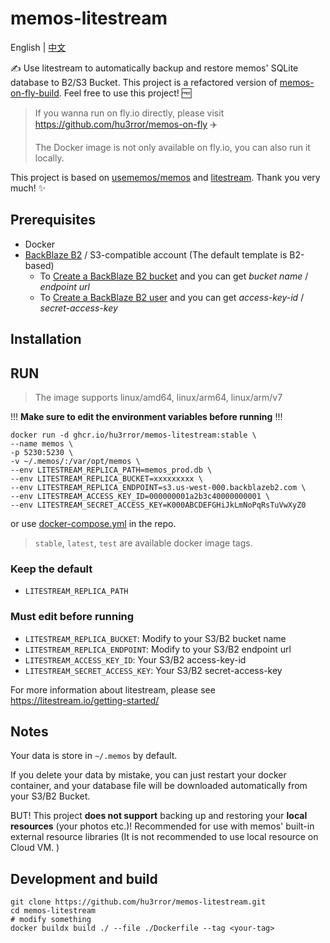# memos-litestream

English | [中文](README_zh-CN.md)

✍️ Use litestream to automatically backup and restore memos' SQLite database to B2/S3 Bucket. This project is a refactored version of [memos-on-fly-build](https://github.com/hu3rror/memos-on-fly-build). Feel free to use this project! 🆓

> If you wanna run on fly.io directly, please visit https://github.com/hu3rror/memos-on-fly ✈️
> 
> The Docker image is not only available on fly.io, you can also run it locally.

This project is based on [usememos/memos](https://github.com/usememos/memos) and [litestream](https://github.com/benbjohnson/litestream). Thank you very much! ✨

## Prerequisites
- Docker
- [BackBlaze B2](https://www.backblaze.com/) / S3-compatible account (The default template is B2-based)
  -  To [Create a BackBlaze B2 bucket](https://litestream.io/guides/backblaze/#create-a-bucket) and you can get *bucket name* / *endpoint url*
  -  To [Create a BackBlaze B2 user](https://litestream.io/guides/backblaze/#create-a-user) and you can get *access-key-id* / *secret-access-key* 

## Installation

## RUN
> The image supports linux/amd64, linux/arm64, linux/arm/v7

!!! **Make sure to edit the environment variables before running** !!!

```shell
docker run -d ghcr.io/hu3rror/memos-litestream:stable \
--name memos \
-p 5230:5230 \
-v ~/.memos/:/var/opt/memos \
--env LITESTREAM_REPLICA_PATH=memos_prod.db \
--env LITESTREAM_REPLICA_BUCKET=xxxxxxxxx \
--env LITESTREAM_REPLICA_ENDPOINT=s3.us-west-000.backblazeb2.com \
--env LITESTREAM_ACCESS_KEY_ID=000000001a2b3c40000000001 \
--env LITESTREAM_SECRET_ACCESS_KEY=K000ABCDEFGHiJkLmNoPqRsTuVwXyZ0
```

or use [docker-compose.yml](./docker-compose.yml) in the repo.

> `stable`, `latest`, `test` are available docker image tags.

### Keep the default
- `LITESTREAM_REPLICA_PATH`

### Must edit before running
- `LITESTREAM_REPLICA_BUCKET`: Modify to your S3/B2 bucket name
- `LITESTREAM_REPLICA_ENDPOINT`: Modify to your S3/B2 endpoint url
- `LITESTREAM_ACCESS_KEY_ID`: Your S3/B2 access-key-id
- `LITESTREAM_SECRET_ACCESS_KEY`: Your S3/B2 secret-access-key

For more information about litestream, please see https://litestream.io/getting-started/

## Notes
Your data is store in `~/.memos` by default.

If you delete your data by mistake, you can just restart your docker container, and your database file will be downloaded automatically from your S3/B2 Bucket.

BUT! This project **does not support** backing up and restoring your **local resources** (your photos etc.)! Recommended for use with memos' built-in external resource libraries (It is not recommended to use local resource on Cloud VM. )

## Development and build

```shell
git clone https://github.com/hu3rror/memos-litestream.git
cd memos-litestream
# modify something
docker buildx build ./ --file ./Dockerfile --tag <your-tag>
```
